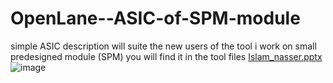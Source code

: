 # OpenLane--ASIC-of-SPM-module
simple ASIC description will suite the new users of the tool i work on small predesigned module (SPM) you will find it in the tool files
[Islam_nasser.pptx](https://github.com/islam-nasser0/OpenLane--ASIC-of-SPM-module/files/11482324/Islam_nasser.pptx)
![image](https://github.com/islam-nasser0/OpenLane--ASIC-of-SPM-module/assets/111699435/beb9a886-cccd-40ea-9c37-5f499a9e9eb8)
